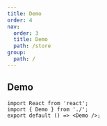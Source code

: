 ```yaml
---
title: Demo
order: 4
nav:
  order: 3
  title: Demo
  path: /store
group:
  path: /
---
```


## Demo

```tsx
import React from 'react';
import { Demo } from './';
export default () => <Demo />;
```
